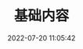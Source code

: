 ---
pageComponent:
  name: Catalogue
  data:
    path: 01.one
title: 基础内容
date: 2022-07-20 11:05:42
permalink: /one/
sidebar: false
article: false
comment: false
editLink: false
---